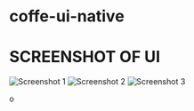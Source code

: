 # coffe-ui-native
# SCREENSHOT OF UI 
![Screenshot 1](https://github.com/user-attachments/assets/bef4bb34-4b21-4ebb-93fb-b8f0baea205b)
![Screenshot 2](https://github.com/user-attachments/assets/7cc5a063-9639-4024-8af0-d54b7ac8ae25)
![Screenshot 3](https://github.com/user-attachments/assets/dbf95ae7-63dd-4327-bf32-e366b409b992)

o
